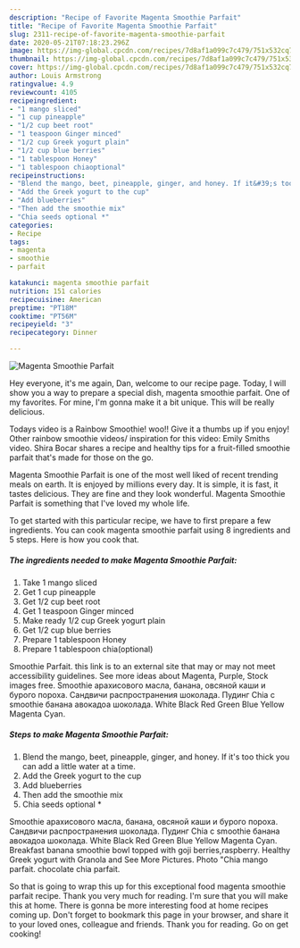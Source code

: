 ```yaml
---
description: "Recipe of Favorite Magenta Smoothie Parfait"
title: "Recipe of Favorite Magenta Smoothie Parfait"
slug: 2311-recipe-of-favorite-magenta-smoothie-parfait
date: 2020-05-21T07:18:23.296Z
image: https://img-global.cpcdn.com/recipes/7d8af1a099c7c479/751x532cq70/magenta-smoothie-parfait-recipe-main-photo.jpg
thumbnail: https://img-global.cpcdn.com/recipes/7d8af1a099c7c479/751x532cq70/magenta-smoothie-parfait-recipe-main-photo.jpg
cover: https://img-global.cpcdn.com/recipes/7d8af1a099c7c479/751x532cq70/magenta-smoothie-parfait-recipe-main-photo.jpg
author: Louis Armstrong
ratingvalue: 4.9
reviewcount: 4105
recipeingredient:
- "1 mango sliced"
- "1 cup pineapple"
- "1/2 cup beet root"
- "1 teaspoon Ginger minced"
- "1/2 cup Greek yogurt plain"
- "1/2 cup blue berries"
- "1 tablespoon Honey"
- "1 tablespoon chiaoptional"
recipeinstructions:
- "Blend the mango, beet, pineapple, ginger, and honey. If it&#39;s too thick you can add a little water at a time."
- "Add the Greek yogurt to the cup"
- "Add blueberries"
- "Then add the smoothie mix"
- "Chia seeds optional *"
categories:
- Recipe
tags:
- magenta
- smoothie
- parfait

katakunci: magenta smoothie parfait 
nutrition: 151 calories
recipecuisine: American
preptime: "PT18M"
cooktime: "PT56M"
recipeyield: "3"
recipecategory: Dinner

---
```



![Magenta Smoothie Parfait](https://img-global.cpcdn.com/recipes/7d8af1a099c7c479/751x532cq70/magenta-smoothie-parfait-recipe-main-photo.jpg)

Hey everyone, it's me again, Dan, welcome to our recipe page. Today, I will show you a way to prepare a special dish, magenta smoothie parfait. One of my favorites. For mine, I'm gonna make it a bit unique. This will be really delicious.

Todays video is a Rainbow Smoothie! woo!! Give it a thumbs up if you enjoy! Other rainbow smoothie videos/ inspiration for this video: Emily Smiths video. Shira Bocar shares a recipe and healthy tips for a fruit-filled smoothie parfait that&#39;s made for those on the go.

Magenta Smoothie Parfait is one of the most well liked of recent trending meals on earth. It is enjoyed by millions every day. It is simple, it is fast, it tastes delicious. They are fine and they look wonderful. Magenta Smoothie Parfait is something that I've loved my whole life.


To get started with this particular recipe, we have to first prepare a few ingredients. You can cook magenta smoothie parfait using 8 ingredients and 5 steps. Here is how you cook that.

<!--inarticleads1-->

##### The ingredients needed to make Magenta Smoothie Parfait:

1. Take 1 mango sliced
1. Get 1 cup pineapple
1. Get 1/2 cup beet root
1. Get 1 teaspoon Ginger minced
1. Make ready 1/2 cup Greek yogurt plain
1. Get 1/2 cup blue berries
1. Prepare 1 tablespoon Honey
1. Prepare 1 tablespoon chia(optional)


Smoothie Parfait. this link is to an external site that may or may not meet accessibility guidelines. See more ideas about Magenta, Purple, Stock images free. Smoothie арахисового масла, банана, овсяной каши и бурого пороха. Сандвичи распространения шоколада. Пудинг Chia с smoothie банана авокадоа шоколада. White Black Red Green Blue Yellow Magenta Cyan. 

<!--inarticleads2-->

##### Steps to make Magenta Smoothie Parfait:

1. Blend the mango, beet, pineapple, ginger, and honey. If it&#39;s too thick you can add a little water at a time.
1. Add the Greek yogurt to the cup
1. Add blueberries
1. Then add the smoothie mix
1. Chia seeds optional *


Smoothie арахисового масла, банана, овсяной каши и бурого пороха. Сандвичи распространения шоколада. Пудинг Chia с smoothie банана авокадоа шоколада. White Black Red Green Blue Yellow Magenta Cyan. Breakfast banana smoothie bowl topped with goji berries,raspberry. Healthy Greek yogurt with Granola and See More Pictures. Photo &#34;Chia mango parfait. chocolate chia parfait. 

So that is going to wrap this up for this exceptional food magenta smoothie parfait recipe. Thank you very much for reading. I'm sure that you will make this at home. There is gonna be more interesting food at home recipes coming up. Don't forget to bookmark this page in your browser, and share it to your loved ones, colleague and friends. Thank you for reading. Go on get cooking!

